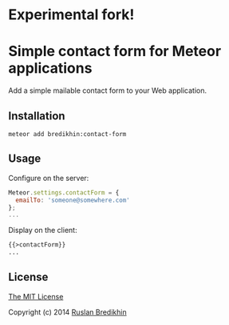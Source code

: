 # Experimental fork!

# Simple contact form for Meteor applications

Add a simple mailable contact form to your Web application.

## Installation

`meteor add bredikhin:contact-form`

## Usage

Configure on the server:

```javascript
Meteor.settings.contactForm = {
  emailTo: 'someone@somewhere.com'
};
...
```

Display on the client:

```html
{{>contactForm}}
...
```

## License

[The MIT License](http://opensource.org/licenses/MIT)

Copyright (c) 2014 [Ruslan Bredikhin](http://ruslanbredikhin.com/)
